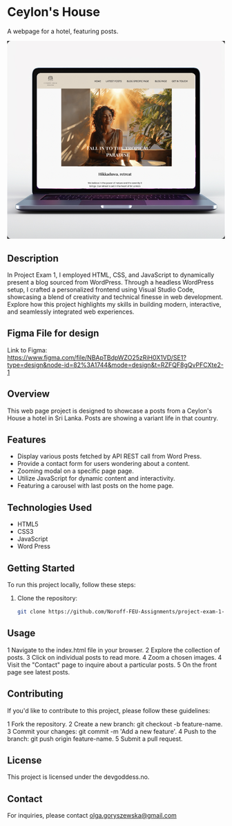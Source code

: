 # Ceylon's House

A webpage for a hotel, featuring posts.

![Project Ceylon House img](https://github.com/Noroff-FEU-Assignments/project-exam-1-OlgaGoryszewska/blob/main/IMG/project-ceylons-house.jpg)

## Description

In Project Exam 1, I employed HTML, CSS, and JavaScript to dynamically present a blog sourced from WordPress. Through a headless WordPress setup, I crafted a personalized frontend using Visual Studio Code, showcasing a blend of creativity and technical finesse in web development. Explore how this project highlights my skills in building modern, interactive, and seamlessly integrated web experiences.

## Figma File for design

Link to Figma:
https://www.figma.com/file/NBApTBdpWZO25zRiH0X1VD/SE1?type=design&node-id=82%3A1744&mode=design&t=RZFQF8gQvPFCXte2-1

## Overview

This web page project is designed to showcase a posts from a Ceylon's House a hotel in Sri Lanka. Posts are showing a variant life in that country.

## Features

- Display various posts fetched by API REST call from Word Press.
- Provide a contact form for users wondering about a content.
- Zooming modal on a specific page page.
- Utilize JavaScript for dynamic content and interactivity.
- Featuring a carousel with last posts on the home page.

## Technologies Used

- HTML5
- CSS3
- JavaScript
- Word Press

## Getting Started

To run this project locally, follow these steps:

1. Clone the repository:

   ```bash
   git clone https://github.com/Noroff-FEU-Assignments/project-exam-1-OlgaGoryszewska/tree/main/IMG

   ```

## Usage

1 Navigate to the index.html file in your browser.
2 Explore the collection of posts.
3 Click on individual posts to read more.
4 Zoom a chosen images.
4 Visit the "Contact" page to inquire about a particular posts.
5 On the front page see latest posts.

## Contributing

If you'd like to contribute to this project, please follow these guidelines:

1 Fork the repository.
2 Create a new branch: git checkout -b feature-name.
3 Commit your changes: git commit -m 'Add a new feature'.
4 Push to the branch: git push origin feature-name.
5 Submit a pull request.

## License

This project is licensed under the devgoddess.no.

## Contact

For inquiries, please contact olga.goryszewska@gmail.com
